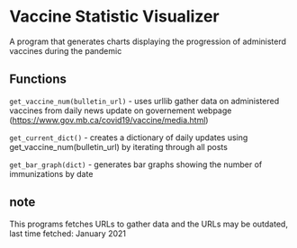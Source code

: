 # Vaccine Statistic Visualizer

A program that generates charts displaying the progression of administerd vaccines during the pandemic

## Functions

```get_vaccine_num(bulletin_url)``` - uses urllib gather data on administered vaccines from daily news update on governement webpage (https://www.gov.mb.ca/covid19/vaccine/media.html)

```get_current_dict()``` - creates a dictionary of daily updates using get_vaccine_num(bulletin_url) by iterating through all posts

```get_bar_graph(dict)``` - generates bar graphs showing the number of immunizations by date

## note

This programs fetches URLs to gather data and the URLs may be outdated, last time fetched: January 2021
